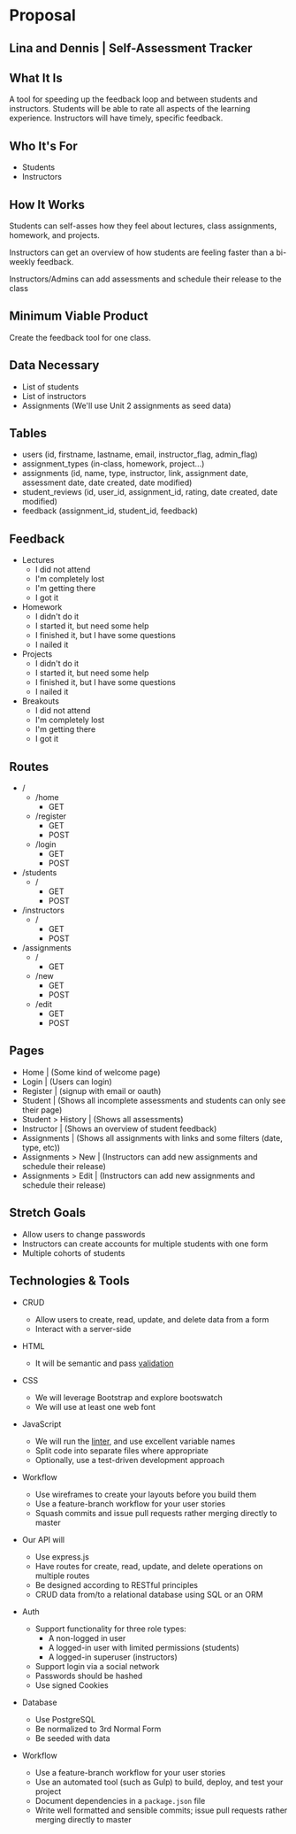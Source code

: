 # Proposal
## Lina and Dennis | Self-Assessment Tracker

## What It Is
A tool for speeding up the feedback loop and between students and instructors. Students will be able to rate all aspects of the learning experience. Instructors will have timely, specific feedback.

## Who It's For
* Students
* Instructors

## How It Works
Students can self-asses how they feel about lectures, class assignments, homework, and projects.

Instructors can get an overview of how students are feeling faster than a bi-weekly feedback.

Instructors/Admins can add assessments and schedule their release to the class

## Minimum Viable Product
Create the feedback tool for one class.

## Data Necessary
* List of students
* List of instructors
* Assignments (We'll use Unit 2 assignments as seed data)

## Tables
* users (id, firstname, lastname, email, instructor_flag, admin_flag)
* assignment_types (in-class, homework, project…)
* assignments (id, name, type, instructor, link, assignment date, assessment date, date created, date modified)
* student_reviews (id, user_id, assignment_id, rating, date created, date modified)
* feedback (assignment_id, student_id, feedback)

## Feedback
* Lectures
	* I did not attend 
	* I'm completely lost
	* I'm getting there
	* I got it
* Homework
	* I didn't do it
	* I started it, but need some help
	* I finished it, but I have some questions
	* I nailed it
* Projects
	* I didn't do it
	* I started it, but need some help
	* I finished it, but I have some questions
	* I nailed it
* Breakouts
	* 	I did not attend 
	* I'm completely lost
	* I'm getting there
	* I got it

## Routes
* / 
	* /home
		* GET
	* /register
		* GET
		* POST
	* /login
		* GET 
		* POST
* /students
	* /
		* GET
		* POST
* /instructors
	* /
		* GET
		* POST
* /assignments
	* /
		* GET
	* /new
		* GET
		* POST
	* /edit
		* GET
		* POST

## Pages
* Home | (Some kind of welcome page)
* Login | (Users can login)
* Register | (signup with email or oauth) 
* Student | (Shows all incomplete assessments and students can only see their page)
* Student > History | (Shows all assessments)
* Instructor | (Shows an overview of student feedback)
* Assignments | (Shows all assignments with links and some filters (date, type, etc))
* Assignments > New | (Instructors can add new assignments and schedule their release)
* Assignments > Edit | (Instructors can add new assignments and schedule their release)

## Stretch Goals
* Allow users to change passwords
* Instructors can create accounts for multiple students with one form
* Multiple cohorts of students

## Technologies & Tools
* CRUD
    * Allow users to create, read, update, and delete data from a form
    * Interact with a server-side

* HTML
    * It will be semantic and pass [validation](https://validator.w3.org/nu/)

* CSS
    * We will leverage Bootstrap and explore bootswatch
    * We will use at least one web font

* JavaScript
    * We will run the [linter](http://www.javascriptlint.com/online_lint.php), and use excellent variable names
    * Split code into separate files where appropriate
    * Optionally, use a test-driven development approach

* Workflow
    * Use wireframes to create your layouts before you build them
    * Use a feature-branch workflow for your user stories
    * Squash commits and issue pull requests rather merging directly to master

* Our API will
    * Use express.js
    * Have routes for create, read, update, and delete operations on multiple routes
    * Be designed according to RESTful principles
    * CRUD data from/to a relational database using SQL or an ORM

* Auth
    * Support functionality for three role types:
        * A non-logged in user
        * A logged-in user with limited permissions (students)
        * A logged-in superuser (instructors)
    * Support login via a social network
    * Passwords should be hashed
    * Use signed Cookies

* Database
    * Use PostgreSQL
    * Be normalized to 3rd Normal Form
    * Be seeded with data

* Workflow
    * Use a feature-branch workflow for your user stories
    * Use an automated tool (such as Gulp) to build, deploy, and test your project
    * Document dependencies in a `package.json` file
    * Write well formatted and sensible commits; issue pull requests rather merging directly to master 